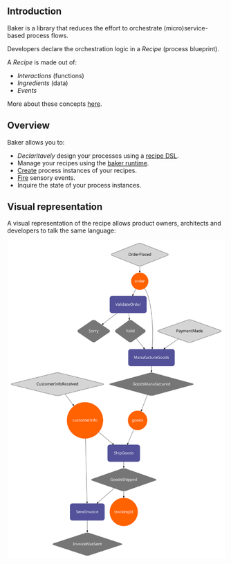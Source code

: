 ## Introduction

Baker is a library that reduces the effort to orchestrate (micro)service-based process flows.

Developers declare the orchestration logic in a *Recipe* (process blueprint).

A *Recipe* is made out of:

- *Interactions* (functions)
- *Ingredients* (data)
- *Events*

More about these concepts [here](documentation/concepts).

## Overview

Baker allows you to:

- *Declaritavely* design your processes using a [recipe DSL](recipe-dsl.md).
- Manage your recipes using the [baker runtime](runtime.md).
- [Create](process-execution.md#create-a-process-instance) process instances of your recipes.
- [Fire](process-execution.md#) sensory events.
- Inquire the state of your process instances.

## Visual representation

A visual representation of the recipe allows product owners, architects and developers to talk the same language:

![](images/webshop.svg)
